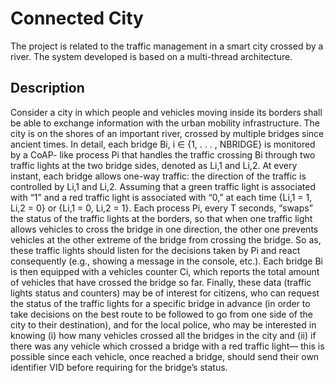 # Connected City
The project is related to the traffic management in a smart city crossed by a river.
The system developed is based on a multi-thread architecture.

## Description
Consider a city in which people and vehicles moving inside its borders shall be able to exchange information with the urban mobility infrastructure. The city is on the shores of an important river, crossed by multiple bridges since ancient times.
In detail, each bridge Bi, i ∈ {1, . . . , NBRIDGE} is monitored by a CoAP- like process Pi that handles the traffic crossing Bi through two traffic lights at the two bridge sides, denoted as Li,1 and Li,2. At every instant, each bridge allows one-way traffic: the direction of the traffic is controlled by Li,1 and Li,2. Assuming that a green traffic light is associated with “1” and a red traffic light is associated with “0,” at each time {Li,1 = 1, Li,2 = 0} or {Li,1 = 0, Li,2 = 1}. Each process Pi, every T seconds, “swaps” the status of the traffic lights at the borders, so that when one traffic light allows vehicles to cross the bridge in one direction, the other one prevents vehicles at the other extreme of the bridge from crossing the bridge. So as, these traffic lights should listen for the decisions taken by Pi and react consequently (e.g., showing a message in the console, etc.).
Each bridge Bi is then equipped with a vehicles counter Ci, which reports the total amount of vehicles that have crossed the bridge so far.
Finally, these data (traffic lights status and counters) may be of interest for citizens, who can request the status of the traffic lights for a specific bridge in advance (in order to take decisions on the best route to be followed to go from one side of the city to their destination), and for the local police, who may be interested in knowing (i) how many vehicles crossed all the bridges in the city and (ii) if there was any vehicle which crossed a bridge with a red traffic light— this is possible since each vehicle, once reached a bridge, should send their own identifier VID before requiring for the bridge’s status.

